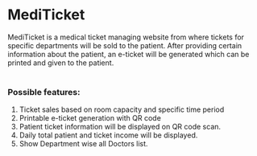 # MediTicket
MediTicket is a medical ticket managing website from where tickets for specific departments will be sold to the patient. After providing certain information about the patient, an e-ticket will be generated which can be printed and given to the patient.
<br><br>
### Possible features:
1. Ticket sales based on room capacity and specific time period
2. Printable e-ticket generation with QR code
3. Patient ticket information will be displayed on QR code scan.
4. Daily total patient and ticket income will be displayed.
5. Show Department wise all Doctors list.
